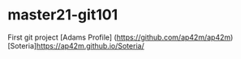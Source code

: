 # master21-git101
First git project
[Adams Profile] (https://github.com/ap42m/ap42m)
[Soteria]https://ap42m.github.io/Soteria/